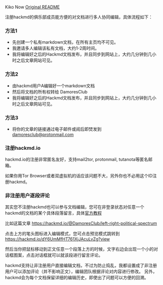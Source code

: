 Kiko Now [Original README](https://github.com/aweekj/kiko-now/blob/master/README.md)

注册hackmd的俱乐部成员能方便的对文档进行多人协同编辑，具体流程如下：

### 方法1
- 先创建一个私有markdown文档，在所有主页均不可见。
- 我邀请多人编辑该私有文档，大约1-2周时间。
- 我将编辑好之后的Hackmd文档发布，并且同步到网站上，大约几分钟到几小时之后文章网站可见。

### 方法2
- 由hackmd用户A编辑好一个markdown文档
- 然后将文档的所有权转给 DamoresClub
- 我将编辑好之后的Hackmd文档发布，并且同步到网站上，大约几分钟到几小时之后文章网站可见。

### 方法3
- 将你的文章的链接通过电子邮件或阅后即焚发到 damoresclub@protonmail.com

### 注册hackmd.io
hackmd.io的注册非常匿名友好，支持mail2tor, protonmail, tutanota等匿名邮箱。

如果你用Tor Browser或者双虚拟机的话应该问题不大，另外你也不必用这个ID注册hackmd。

### 非注册用户逐段评论
其实您不注册hackmd也可以参与文档编辑，您可在非登录状态对任意一个hackmd的文档的某个具体段落留言，具体[官方教程](https://hackmd.io/c/tutorials/%2Fs%2Fhow-to-use-comments)

比如这篇文章 https://hackmd.io/@DamoresClub/left-right-political-spectrum

点击上方的笔头图标进入编辑模式，您可点击预览模式跳转到 https://hackmd.io/dY6UmMfHT761XjJAcuLvZg?view

然后当你把鼠标移动到正文任意一个段落上方的时候，文字右边会出现一个小的对话框图案，点击对话框就可以就该段进行留言评论。

hackmd支持让非注册用户直接编辑文档，不过为防止捣乱，我都设置成了非注册用户可以添加评论（并不影响正文），编辑团队根据评论对内容进行修改。
另外，hackmd会为每个文档保留详细的编辑历史，即使出了问题可以方便的回溯。
